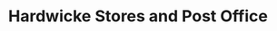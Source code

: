 ---
title: "Hardwicke Stores and Post Office"
url: /gloucester/hardwicke-stores-and-post-office/
shop: Lebensmittel
---